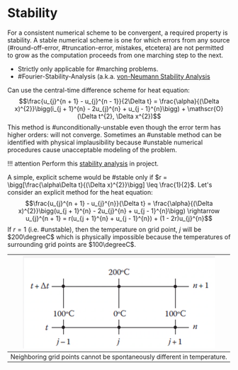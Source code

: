 # Stability

For a consistent numerical scheme to be convergent, a required property is stability.
A stable numerical scheme is one for which errors from any source (#round-off-error, #truncation-error, mistakes, etcetera) are not permitted to grow as the computation proceeds from one marching step to the next.

- Strictly only applicable for #marching problems.
- #Fourier-Stability-Analysis (a.k.a. [von-Neumann Stability Analysis](stability-analysis.md#von-neumann)

Can use the central-time difference scheme for heat equation:
$$\frac{u_{j}^{n + 1} - u_{j}^{n - 1}}{2\Delta t} = \frac{\alpha}{(\Delta x)^{2}}\bigg(i_{j + 1}^{n} - 2u_{j}^{n} + u_{j - 1}^{n}\bigg) + \mathscr{O}(\Delta t^{2}, \Delta x^{2})$$
This method is #unconditionally-unstable even though the error term has higher orders: will not converge.
Sometimes an #unstable method can be identified with physical implausibility because #unstable numerical procedures cause unacceptable modeling of the problem.

!!! attention
    Perform this [stability analysis](stability-analysis.md) in project.

A simple, explicit scheme would be #stable only if $r = \bigg[\frac{\alpha\Delta t}{(\Delta x)^{2}}\bigg] \leq \frac{1}{2}$.
Let's consider an explicit method for the heat equation:
$$\frac{u_{j}^{n + 1} - u_{j}^{n}}{\Delta t} = \frac{\alpha}{(\Delta x)^{2}}\bigg(u_{j + 1}^{n} - 2u_{j}^{n} + u_{j - 1}^{n}\bigg) \rightarrow u_{j}^{n + 1} = r(u_{j + 1}^{n} + u_{j - 1}^{n}) + (1 - 2r)u_{j}^{n}$$
If $r = 1$ (i.e. #unstable), then the temperature on grid point, $j$ will be $200\degreeC$ which is physically impossible because the temperatures of surrounding grid points are $100\degreeC$.

| ![](../../../attachments/engr-704-001-partial-differential-equations/stability_example_211108_183309_EST.png) |
|:--:|
| Neighboring grid points cannot be spontaneously different in temperature. |